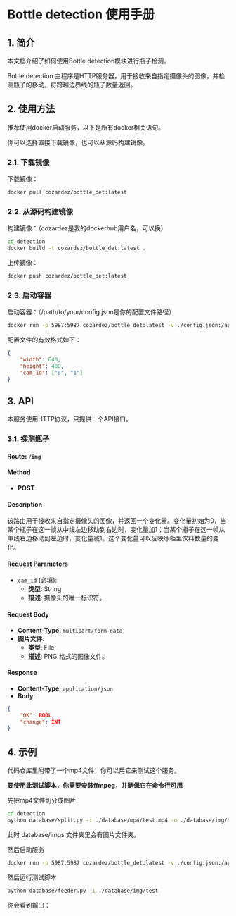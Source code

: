 # Bottle detection 使用手册

## 1. 简介

本文档介绍了如何使用Bottle detection模块进行瓶子检测。

Bottle detection 主程序是HTTP服务器，用于接收来自指定摄像头的图像，并检测瓶子的移动，将跨越边界线的瓶子数量返回。

## 2. 使用方法

推荐使用docker启动服务，以下是所有docker相关语句。

你可以选择直接下载镜像，也可以从源码构建镜像。

### 2.1. 下载镜像

下载镜像：
```bash
docker pull cozardez/bottle_det:latest
```

### 2.2. 从源码构建镜像

构建镜像：（cozardez是我的dockerhub用户名，可以换）
```bash
cd detection
docker build -t cozardez/bottle_det:latest .
```

上传镜像：
```bash
docker push cozardez/bottle_det:latest
```

### 2.3. 启动容器

启动容器：（/path/to/your/config.json是你的配置文件路径）
```bash
docker run -p 5987:5987 cozardez/bottle_det:latest -v ./config.json:/app/src/config.json -v ./detection.log:/app/src/detection.log
```

配置文件的有效格式如下：
```json
{
    "width": 640,
    "height": 480,
    "cam_id": ["0", "1"]
}
```

## 3. API

本服务使用HTTP协议，只提供一个API接口。

### 3.1. 探测瓶子

#### Route: `/img`

#### Method
- **POST**

#### Description
该路由用于接收来自指定摄像头的图像，并返回一个变化量。变化量初始为0，当某个瓶子在这一帧从中线左边移动到右边时，变化量加1；当某个瓶子在这一帧从中线右边移动到左边时，变化量减1。这个变化量可以反映冰柜里饮料数量的变化。

#### Request Parameters
- `cam_id` (必填): 
  - **类型**: String
  - **描述**: 摄像头的唯一标识符。

#### Request Body
- **Content-Type**: `multipart/form-data`
- **图片文件**: 
  - **类型**: File
  - **描述**: PNG 格式的图像文件。

#### Response
- **Content-Type**: `application/json`
- **Body**: 
```json
{
    "OK": BOOL,
    "change": INT
}
```

## 4. 示例

代码仓库里附带了一个mp4文件，你可以用它来测试这个服务。

**要使用此测试脚本，你需要安装ffmpeg，并确保它在命令行可用**

先把mp4文件切分成图片
```bash
cd detection
python database/split.py -i ./database/mp4/test.mp4 -o ./database/img/test
```

此时 database/imgs 文件夹里会有图片文件夹。

然后启动服务
```bash
docker run -p 5987:5987 cozardez/bottle_det:latest -v ./config.json:/app/src/config.json -v ./detection.log:/app/src/detection.log
```

然后运行测试脚本
```bash
python database/feeder.py -i ./database/img/test
```

你会看到输出：
```
